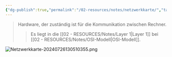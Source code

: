 ```yaml
---
{"dg-publish":true,"permalink":"/02-resources/notes/netzwerkkarte/","tags":["netzwerk","hardware"],"noteIcon":"","updated":"2025-09-05T10:12:30.000+02:00"}
---
```


> Hardware, der zuständig ist für die Kommunikation zwischen Rechner.
> > Es liegt in die [[02 - RESOURCES/Notes/Layer 1\|Layer 1]] bei [[02 - RESOURCES/Notes/OSI-Modell\|OSI-Modell]].

![Netzwerkkarte-20240726130510355.png](/img/user/02%20-%20RESOURCES/Files/IMG/Netzwerkkarte-20240726130510355.png)